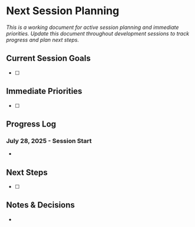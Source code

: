# Next Session Planning

*This is a working document for active session planning and immediate priorities. Update this document throughout development sessions to track progress and plan next steps.*

## Current Session Goals
- [ ] 

## Immediate Priorities
- [ ] 

## Progress Log
### July 28, 2025 - Session Start
- 

## Next Steps
- [ ] 

## Notes & Decisions
- 